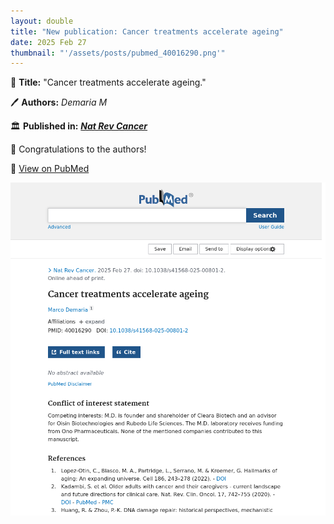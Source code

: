 ```yaml
---
layout: double
title: "New publication: Cancer treatments accelerate ageing"
date: 2025 Feb 27
thumbnail: "'/assets/posts/pubmed_40016290.png'"
---
```

📖 <strong>Title:</strong> "Cancer treatments accelerate ageing."  

🖊️ <strong>Authors:</strong> <em>Demaria M</em>  

🏛️ <strong>Published in:</strong> <em><strong><ins>Nat Rev Cancer</ins></strong></em>  

🎉 Congratulations to the authors!  

🔗 <a href="https://pubmed.ncbi.nlm.nih.gov/40016290/">View on PubMed</a>  

![Publication Image](/assets/posts/pubmed_40016290.png)
